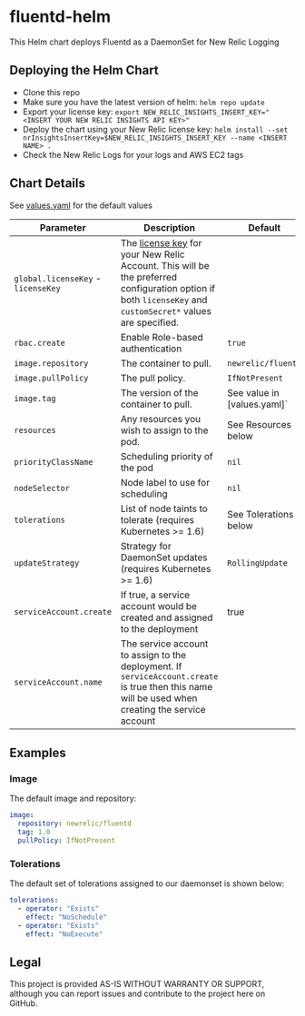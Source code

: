 # fluentd-helm

This Helm chart deploys Fluentd as a DaemonSet for New Relic Logging

## Deploying the Helm Chart

- Clone this repo
- Make sure you have the latest version of helm: `helm repo update`
- Export your license key: `export NEW_RELIC_INSIGHTS_INSERT_KEY="<INSERT YOUR NEW RELIC INSIGHTS API KEY>"`
- Deploy the chart using your New Relic license key: `helm install --set nrInsightsInsertKey=$NEW_RELIC_INSIGHTS_INSERT_KEY --name <INSERT NAME> .`
- Check the New Relic Logs for your logs and AWS EC2 tags

## Chart Details

See [values.yaml](../../blob/master/newrelic-logging/values.yaml) for the default values

| Parameter                          | Description                                                                                                                                                                                                                                       | Default                     |
| ---------------------------------- | ------------------------------------------------------------------------------------------------------------------------------------------------------------------------------------------------------------------------------------------------- | --------------------------- |
| `global.licenseKey` - `licenseKey` | The [license key](https://docs.newrelic.com/docs/accounts/install-new-relic/account-setup/license-key) for your New Relic Account. This will be the preferred configuration option if both `licenseKey` and `customSecret*` values are specified. |
| `rbac.create`                      | Enable Role-based authentication                                                                                                                                                                                                                  | `true`                      |
| `image.repository`                 | The container to pull.                                                                                                                                                                                                                            | `newrelic/fluentd`          |
| `image.pullPolicy`                 | The pull policy.                                                                                                                                                                                                                                  | `IfNotPresent`              |
| `image.tag`                        | The version of the container to pull.                                                                                                                                                                                                             | See value in [values.yaml]` |
| `resources`                        | Any resources you wish to assign to the pod.                                                                                                                                                                                                      | See Resources below         |
| `priorityClassName`                | Scheduling priority of the pod                                                                                                                                                                                                                    | `nil`                       |
| `nodeSelector`                     | Node label to use for scheduling                                                                                                                                                                                                                  | `nil`                       |
| `tolerations`                      | List of node taints to tolerate (requires Kubernetes >= 1.6)                                                                                                                                                                                      | See Tolerations below       |
| `updateStrategy`                   | Strategy for DaemonSet updates (requires Kubernetes >= 1.6)                                                                                                                                                                                       | `RollingUpdate`             |
| `serviceAccount.create`            | If true, a service account would be created and assigned to the deployment                                                                                                                                                                        | true                        |
| `serviceAccount.name`              | The service account to assign to the deployment. If `serviceAccount.create` is true then this name will be used when creating the service account                                                                                                 |                             |

## Examples

### Image

The default image and repository:

```yaml
image:
  repository: newrelic/fluentd
  tag: 1.0
  pullPolicy: IfNotPresent
```

### Tolerations

The default set of tolerations assigned to our daemonset is shown below:

```yaml
tolerations:
  - operator: "Exists"
    effect: "NoSchedule"
  - operator: "Exists"
    effect: "NoExecute"
```

## Legal

This project is provided AS-IS WITHOUT WARRANTY OR SUPPORT, although you can report issues and contribute to the project here on GitHub.
